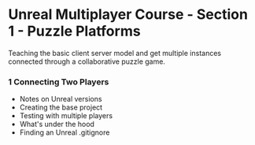 # Unreal Multiplayer Course - Section 1 - Puzzle Platforms

Teaching the basic client server model and get multiple instances connected through a collaborative puzzle game.

### 1 Connecting Two Players ###

+ Notes on Unreal versions
+ Creating the base project
+ Testing with multiple players
+ What's under the hood
+ Finding an Unreal .gitignore